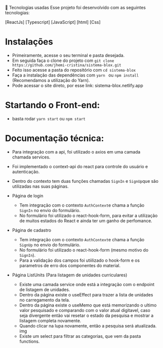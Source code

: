 🚀 Tecnologias usadas
Esse projeto foi desenvolvido com as seguintes tecnologias:

[ReactJs]
[Typescript]
[JavaScript]
[html]
[Css]

# Instalações

- Primeiramente, acesse o seu terminal e pasta desejada.
- Em seguida faça o clone do projeto com `git clone https://github.com/jhemi-cristina/sistema-blox.git`
- Feito isso acesse a pasta do repositório com `cd sistema-blox`
- Faça a instalação das dependências com `yarn ` ou `npm install` (Recomendamos a utilização do Yarn).
- Pode acessar o site direto, por esse link: sistema-blox.netlify.app

# Startando o Front-end:

- basta rodar `yarn start` ou `npm start`


# Documentação técnica:

- Para integração com a api, foi utilizado o axios em uma camada chamada services.
- Foi implementado o context-api do react para controle do usuário e autenticação.
- Dentro do contexto tem duas funções chamadas `SignIn` e `SignUp`que são utilizadas nas suas páginas.

- Página de login

  - Tem integração com o contexto `AuthContext`e chama a função `SignIn` no envio do formulário.
  - No formulário foi utilizado o react-hook-form, para evitar a utilização de muitos estados do React e ainda ter um ganho de perfomance.

- Página de cadastro

  - Tem integração com o contexto `AuthContext`e chama a função `SignUp` no envio do formulário.
  - No formulário foi utilizado o react-hook-form (mesmo motivo do `SignIn`).
  - Para a validação dos campos foi utiilizado o hook-form e os parametros de erro dos componentes do material.

- Página ListUnits (Para listagem de unidades curriculares)
  - Existe uma camada service onde está a integração com o endpoint de listagem de unidades.
  - Dentro da página existe o useEffect para trazer a lista de unidades no carregamento da tela.
  - Dentro da página existe o useMemo que está memorizando o ultimo valor pesquisado e comparando com o valor atual digitavel, caso seja divergente então vai resetar o estado da pesquisa e mostrar a listagem completa novamente.
  - Quando clicar na lupa novamente, então a pesquisa será atualizada.
    img
  - Existe um select para filtrar as categorias, que vem da pasta functions.
